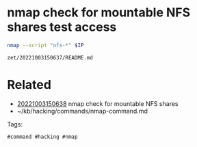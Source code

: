 # nmap check for mountable NFS shares test access
```bash
nmap --script "nfs-*" $IP
```

` zet/20221003150637/README.md `

# Related

- [20221003150638](/zet/20221003150638/README.md) nmap check for mountable NFS shares
- ~/kb/hacking/commands/nmap-command.md

Tags:

    #command #hacking #nmap 

